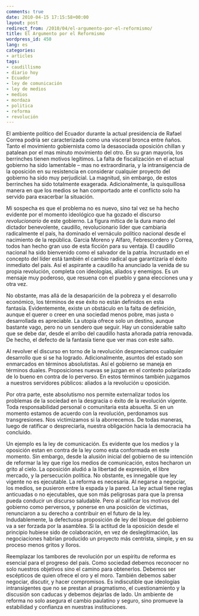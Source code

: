 ```yaml
---
comments: true
date: 2010-04-15 17:15:58+00:00
layout: post
redirect_from: /2010/04/el-argumento-por-el-reformismo/
title: El Argumento por el Reformismo
wordpress_id: 450
lang: es
categories:
- articles
tags:
- caudillismo
- diario hoy
- Ecuador
- ley de comunicación
- ley de medios
- medios
- mordaza
- politica
- reforma
- revolución
---
```


El ambiente político del Ecuador durante la actual presidencia de Rafael Correa podría ser caracterizada como una visceral bronca entre ñaños. Tanto el movimiento gobiernista como la desasociada oposición chillan y patalean por el mas minuto movimiento del otro. En su gran mayoría, los berrinches tienen motivos legítimos. La falta de fiscalización en el actual gobierno ha sido lamentable – mas no extraordinaria, y la intransigencia de la oposición en su resistencia en considerar cualquier proyecto del gobierno ha sido muy perjudicial. La magnitud, sin embargo, de estos berrinches ha sido totalmente exagerada. Adicionalmente, la quisquillosa manera en que los medios se han comportado ante el conflicto solo ha servido para exacerbar la situación.

Mi sospecha es que el problema no es nuevo, sino tal vez se ha hecho evidente por el momento ideológico que ha gozado el discurso _revolucionario_ de este gobierno. La figura mítica de la dura mano del dictador benevolente, caudillo, revolucionario líder que cambiaría radicalmente el país, ha dominado el vernáculo político nacional desde el nacimiento de la república. Garcia Moreno y Alfaro, Febrescordero y Correa, todos han hecho gran uso de esta ficción para su ventaja. El caudillo nacional ha sido bienvenido como el salvador de la patria. Incrustado en el concepto del líder está también el cambio radical que garantizaría el éxito inmediato del país. Así el aspirante a caudillo ha anunciado la venida de su propia revolución, completa con ideologías, aliados y enemigos. Es un mensaje muy poderoso, que resuena con el pueblo y gana elecciones una y otra vez.

No obstante, mas allá de la desaparición de la pobreza y el desarrollo económico, los términos de ese éxito no están definidos en esta fantasía. Evidentemente, existe un obstáculo en la falta de definición, aunque el querer o creer en una sociedad menos pobre, mas justa o desarrollada es apreciable. La utopía ofrece solo un destino, aunque bastante vago, pero no un sendero que seguir. Hay un considerable salto que se debe dar, desde el arribo del caudillo hasta añorada patria renovada. De hecho, el defecto de la fantasía tiene que ver mas con este salto.

Al revolver el discurso en torno de la revolución despreciamos cualquier desarrollo que si se ha logrado. Adicionalmente, asuntos del estado son enmarcados en términos absolutistas. Así el gobierno se maneja en términos duales. Proposiciones nuevas se juzgan en el contexto polarizado de lo bueno en contra de lo perverso. En estos términos también juzgamos a nuestros servidores públicos: aliados a la revolución u oposición.

Por otra parte, este absolutismo nos permite externalizar todos los problemas de la sociedad en la desgracia o éxito de la revolución vigente. Toda responsabilidad personal o comunitaria esta absuelta. Si en un momento estamos de acuerdo con la revolución, perdonamos sus transgresiones. Nos victimizamos si la aborrecemos. De todas maneras, luego de ratificar o despreciarla, nuestra obligación hacia la democracia ha concluido.

Un ejemplo es la ley de comunicación. Es evidente que los medios y la oposición estan en contra de la ley como esta conformada en este momento. Sin embargo, desde la alusión inicial del gobierno de su intención de reformar la ley que rige los medios de comunicación, estos hecharon un grito al cielo. La oposición aludió a la libertad de expresión, el libre mercado, y la persecución política. No obstante, es innegable que ley vigente no es ejecutable. La reforma es necesaria. Al negarse a negociar, los medios, se pusieron entre la espada y la pared. La ley actual tiene reglas anticuadas o no ejecutables, que son más peligrosas para que la prensa pueda conducir un discurso saludable. Pero al calificar los motivos del gobierno como perversos, y ponerse en una posición de víctimas, renunciaron a su derecho a contribuir en el futuro de la ley. Indudablemente, la defectuosa proposición de ley del bloque del gobierno va a ser forzada por la asamblea. Si la actitud de la oposición desde el principio hubiese sido de colaboración, en vez de deslegitimación, las negociaciones habrían producido un proyecto más centrista, simple, y en su proceso menos gritos y lloros.

Reemplazar los tambores de revolución por un espíritu de reforma es esencial para el progreso del país. Como sociedad debemos reconocer no solo nuestros objetivos sino el camino para obtenerlos. Debemos ser escépticos de quien ofrece el oro y el moro. También debemos saber negociar, discutir, y hacer compromisos. Es indiscutible que ideologías intransigentes que no se prestan al pragmatismo, el cuestionamiento y la discusión son caducas y debemos dejarlas de lado. Un ambiente de reforma no solo asegura el cambio paulatino y seguro, sino promueve la estabilidad y confianza en nuestras instituciones.
